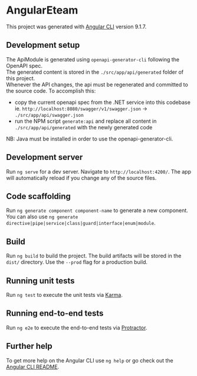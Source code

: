 # AngularEteam

This project was generated with [Angular CLI](https://github.com/angular/angular-cli) version 9.1.7.

## Development setup

The ApiModule is generated using `openapi-generator-cli` following the OpenAPI spec.  
The generated content is stored in the `./src/app/api/generated` folder of this project.  
Whenever the API changes, the api must be regenerated and committed to the source code.
To accomplish this:
- copy the current openapi spec from the .NET service into this codebase
    ie. `http://localhost:8080/swagger/v1/swagger.json` -> `./src/app/api/swagger.json`
- run the NPM script `generate:api` and replace all content in `./src/app/api/generated` with the newly generated code
    
NB: Java must be installed in order to use the openapi-generator-cli.

## Development server

Run `ng serve` for a dev server. Navigate to `http://localhost:4200/`. The app will automatically reload if you change any of the source files.

## Code scaffolding

Run `ng generate component component-name` to generate a new component. You can also use `ng generate directive|pipe|service|class|guard|interface|enum|module`.

## Build

Run `ng build` to build the project. The build artifacts will be stored in the `dist/` directory. Use the `--prod` flag for a production build.

## Running unit tests

Run `ng test` to execute the unit tests via [Karma](https://karma-runner.github.io).

## Running end-to-end tests

Run `ng e2e` to execute the end-to-end tests via [Protractor](http://www.protractortest.org/).

## Further help

To get more help on the Angular CLI use `ng help` or go check out the [Angular CLI README](https://github.com/angular/angular-cli/blob/master/README.md).
